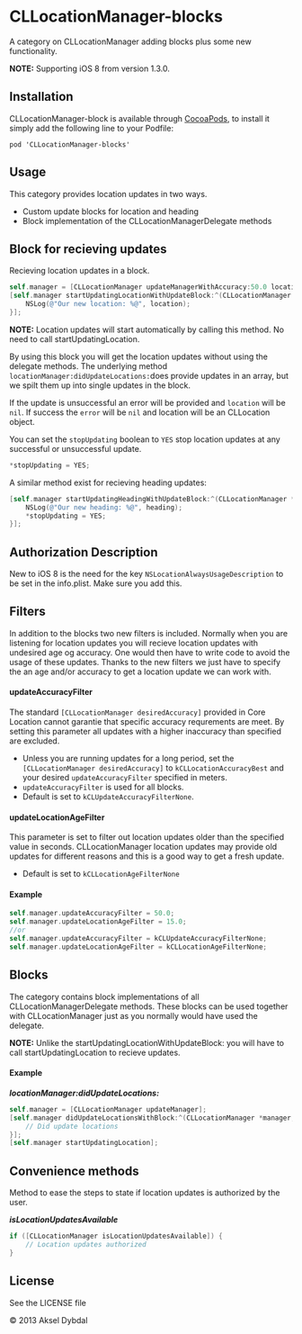 # CLLocationManager-blocks
A category on CLLocationManager adding blocks plus some new functionality. 

__NOTE:__ Supporting iOS 8 from version 1.3.0.

## Installation
CLLocationManager-block is available through [CocoaPods](http://cocoapods.org), to install
it simply add the following line to your Podfile:

```
pod 'CLLocationManager-blocks'
```

## Usage
This category provides location updates in two ways.

* Custom update blocks for location and heading
* Block implementation of the CLLocationManagerDelegate methods

## Block for recieving updates
Recieving location updates in a block.

```objective-c
self.manager = [CLLocationManager updateManagerWithAccuracy:50.0 locationAge:15.0 authorizationDesciption:CLLocationUpdateAuthorizationDescriptionAlways];
[self.manager startUpdatingLocationWithUpdateBlock:^(CLLocationManager *manager, CLLocation *location, NSError *error, BOOL *stopUpdating) {
    NSLog(@"Our new location: %@", location);
}]; 
```
__NOTE:__ Location updates will start automatically by calling this method. No need to call startUpdatingLocation.

By using this block you will get the location updates without using the delegate methods. The underlying method `locationManager:didUpdateLocations:`does provide updates in an array, but we spilt them up into single updates in the block.

If the update is unsuccessful an error will be provided and `location` will be `nil`. If success the `error` will be `nil` and location will be an CLLocation object.

You can set the `stopUpdating` boolean to `YES` stop location updates at any successful or unsuccessful update. 

```objective-c
*stopUpdating = YES; 
```

A similar method exist for recieving heading updates:

```objective-c
[self.manager startUpdatingHeadingWithUpdateBlock:^(CLLocationManager *manager, CLHeading *heading, NSError *error, BOOL *stopUpdating) {
    NSLog(@"Our new heading: %@", heading);
    *stopUpdating = YES;
}];
```

## Authorization Description

New to iOS 8 is the need for the key `NSLocationAlwaysUsageDescription` to be set in the info.plist. Make sure you add this. 

## Filters

In addition to the blocks two new filters is included. Normally when you are listening for location updates you will recieve location updates with undesired age og accuracy. One would then have to write code to avoid the usage of these updates. Thanks to the new filters we just have to specify the an age and/or accuracy to get a location update we can work with.

#### updateAccuracyFilter

The standard `[CLLocationManager desiredAccuracy]` provided in Core Location cannot garantie that specific accuracy requrements are meet. By setting this parameter all updates with a higher inaccuracy than specified are excluded.

* Unless you are running updates for a long period, set the `[CLLocationManager desiredAccuracy]` to `kCLLocationAccuracyBest` and your desired `updateAccuracyFilter` specified in meters. 
* `updateAccuracyFilter` is used for all blocks. 
* Default is set to `kCLUpdateAccuracyFilterNone`.

#### updateLocationAgeFilter
This parameter is set to filter out location updates older than the specified value in seconds. CLLocationManager location updates may provide old updates for different reasons and this is a good way to get a fresh update.

* Default is set to `kCLLocationAgeFilterNone`

#### Example
```objective-c
self.manager.updateAccuracyFilter = 50.0;
self.manager.updateLocationAgeFilter = 15.0;
//or
self.manager.updateAccuracyFilter = kCLUpdateAccuracyFilterNone;
self.manager.updateLocationAgeFilter = kCLLocationAgeFilterNone;
```
## Blocks

The category contains block implementations of all CLLocationManagerDelegate methods. These blocks can be used together with CLLocationManager just as you normally would have used the delegate. 

__NOTE:__ Unlike the startUpdatingLocationWithUpdateBlock: you will have to call startUpdatingLocation to recieve updates.

#### Example

***locationManager:didUpdateLocations:***

```objective-c
self.manager = [CLLocationManager updateManager];
[self.manager didUpdateLocationsWithBlock:^(CLLocationManager *manager, NSArray *locations) {
	// Did update locations
}];
[self.manager startUpdatingLocation];
```

## Convenience methods
Method to ease the steps to state if location updates is authorized by the user.

***isLocationUpdatesAvailable***

```objective-c
if ([CLLocationManager isLocationUpdatesAvailable]) {
	// Location updates authorized
}
```

## License

See the LICENSE file

© 2013 Aksel Dybdal
